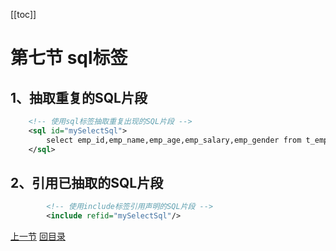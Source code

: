 [[toc]]

# 第七节 sql标签



## 1、抽取重复的SQL片段

```xml
    <!-- 使用sql标签抽取重复出现的SQL片段 -->
    <sql id="mySelectSql">
        select emp_id,emp_name,emp_age,emp_salary,emp_gender from t_emp
    </sql>
```



## 2、引用已抽取的SQL片段

```xml
        <!-- 使用include标签引用声明的SQL片段 -->
        <include refid="mySelectSql"/>
```



[上一节](verse06.html) [回目录](index.html)